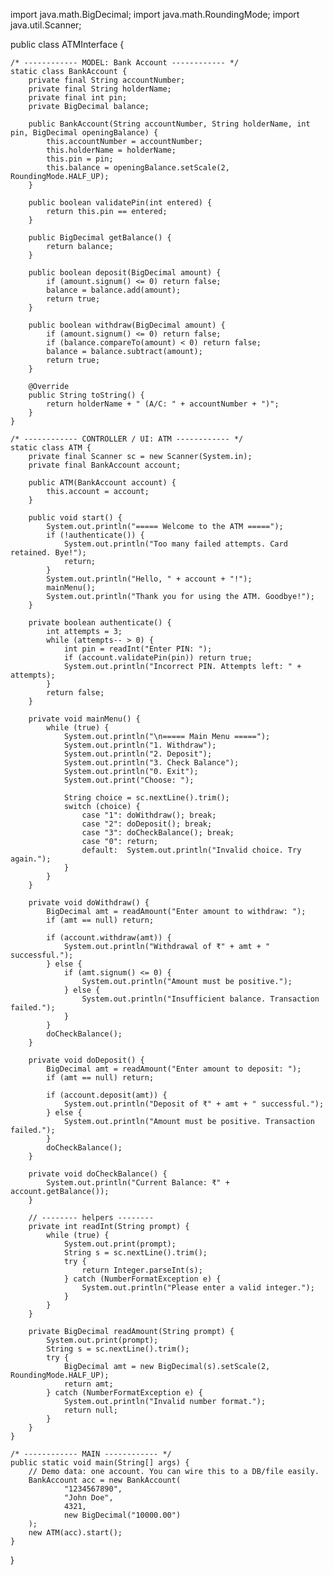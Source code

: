 import java.math.BigDecimal;
import java.math.RoundingMode;
import java.util.Scanner;

public class ATMInterface {

    /* ------------ MODEL: Bank Account ------------ */
    static class BankAccount {
        private final String accountNumber;
        private final String holderName;
        private final int pin;
        private BigDecimal balance;

        public BankAccount(String accountNumber, String holderName, int pin, BigDecimal openingBalance) {
            this.accountNumber = accountNumber;
            this.holderName = holderName;
            this.pin = pin;
            this.balance = openingBalance.setScale(2, RoundingMode.HALF_UP);
        }

        public boolean validatePin(int entered) {
            return this.pin == entered;
        }

        public BigDecimal getBalance() {
            return balance;
        }

        public boolean deposit(BigDecimal amount) {
            if (amount.signum() <= 0) return false;
            balance = balance.add(amount);
            return true;
        }

        public boolean withdraw(BigDecimal amount) {
            if (amount.signum() <= 0) return false;
            if (balance.compareTo(amount) < 0) return false;
            balance = balance.subtract(amount);
            return true;
        }

        @Override
        public String toString() {
            return holderName + " (A/C: " + accountNumber + ")";
        }
    }

    /* ------------ CONTROLLER / UI: ATM ------------ */
    static class ATM {
        private final Scanner sc = new Scanner(System.in);
        private final BankAccount account;

        public ATM(BankAccount account) {
            this.account = account;
        }

        public void start() {
            System.out.println("===== Welcome to the ATM =====");
            if (!authenticate()) {
                System.out.println("Too many failed attempts. Card retained. Bye!");
                return;
            }
            System.out.println("Hello, " + account + "!");
            mainMenu();
            System.out.println("Thank you for using the ATM. Goodbye!");
        }

        private boolean authenticate() {
            int attempts = 3;
            while (attempts-- > 0) {
                int pin = readInt("Enter PIN: ");
                if (account.validatePin(pin)) return true;
                System.out.println("Incorrect PIN. Attempts left: " + attempts);
            }
            return false;
        }

        private void mainMenu() {
            while (true) {
                System.out.println("\n===== Main Menu =====");
                System.out.println("1. Withdraw");
                System.out.println("2. Deposit");
                System.out.println("3. Check Balance");
                System.out.println("0. Exit");
                System.out.print("Choose: ");

                String choice = sc.nextLine().trim();
                switch (choice) {
                    case "1": doWithdraw(); break;
                    case "2": doDeposit(); break;
                    case "3": doCheckBalance(); break;
                    case "0": return;
                    default:  System.out.println("Invalid choice. Try again.");
                }
            }
        }

        private void doWithdraw() {
            BigDecimal amt = readAmount("Enter amount to withdraw: ");
            if (amt == null) return;

            if (account.withdraw(amt)) {
                System.out.println("Withdrawal of ₹" + amt + " successful.");
            } else {
                if (amt.signum() <= 0) {
                    System.out.println("Amount must be positive.");
                } else {
                    System.out.println("Insufficient balance. Transaction failed.");
                }
            }
            doCheckBalance();
        }

        private void doDeposit() {
            BigDecimal amt = readAmount("Enter amount to deposit: ");
            if (amt == null) return;

            if (account.deposit(amt)) {
                System.out.println("Deposit of ₹" + amt + " successful.");
            } else {
                System.out.println("Amount must be positive. Transaction failed.");
            }
            doCheckBalance();
        }

        private void doCheckBalance() {
            System.out.println("Current Balance: ₹" + account.getBalance());
        }

        // -------- helpers --------
        private int readInt(String prompt) {
            while (true) {
                System.out.print(prompt);
                String s = sc.nextLine().trim();
                try {
                    return Integer.parseInt(s);
                } catch (NumberFormatException e) {
                    System.out.println("Please enter a valid integer.");
                }
            }
        }

        private BigDecimal readAmount(String prompt) {
            System.out.print(prompt);
            String s = sc.nextLine().trim();
            try {
                BigDecimal amt = new BigDecimal(s).setScale(2, RoundingMode.HALF_UP);
                return amt;
            } catch (NumberFormatException e) {
                System.out.println("Invalid number format.");
                return null;
            }
        }
    }

    /* ------------ MAIN ------------ */
    public static void main(String[] args) {
        // Demo data: one account. You can wire this to a DB/file easily.
        BankAccount acc = new BankAccount(
                "1234567890",
                "John Doe",
                4321,
                new BigDecimal("10000.00")
        );
        new ATM(acc).start();
    }
}
